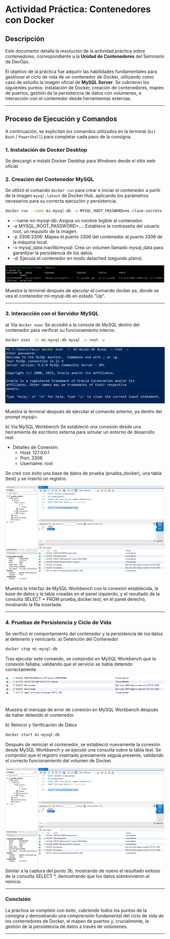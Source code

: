 # Actividad Práctica: Contenedores con Docker

## Descripción

Este documento detalla la resolución de la actividad práctica sobre contenedores, correspondiente a la **Unidad de Contenedores** del Seminario de DevOps.

El objetivo de la práctica fue adquirir las habilidades fundamentales para gestionar el ciclo de vida de un contenedor de Docker, utilizando como caso de estudio la imagen oficial de **MySQL Server**. Se cubrieron los siguientes puntos: instalación de Docker, creación de contenedores, mapeo de puertos, gestión de la persistencia de datos con volúmenes, e interacción con el contenedor desde herramientas externas.

---

## Proceso de Ejecución y Comandos

A continuación, se explicitan los comandos utilizados en la terminal (`Git Bash` / `PowerShell`) para completar cada paso de la consigna.

### 1. Instalación de Docker Desktop

Se descargó e instaló Docker Desktop para Windows desde el sitio web oficial.

### 2. Creación del Contenedor MySQL

Se utilizó el comando `docker run` para crear e iniciar el contenedor a partir de la imagen `mysql:latest` de Docker Hub, aplicando los parámetros necesarios para su correcta ejecución y persistencia.

```bash
docker run --name mi-mysql-db -e MYSQL_ROOT_PASSWORD=mi-clave-secreta -p 3306:3306 -v mysql_data:/var/lib/mysql -d mysql:latest
```

- --name mi-mysql-db: Asigna un nombre legible al contenedor.
- -e MYSQL_ROOT_PASSWORD=...: Establece la contraseña del usuario root, un requisito de la imagen.
- -p 3306:3306: Mapea el puerto 3306 del contenedor al puerto 3306 de la máquina local.
- -v mysql_data:/var/lib/mysql: Crea un volumen llamado mysql_data para garantizar la persistencia de los datos.
- -d: Ejecuta el contenedor en modo detached (segundo plano).

![data](assets/DockerPsUP.png)

Muestra la terminal después de ejecutar el comando docker ps, donde se vea el contenedor mi-mysql-db en estado "Up".

---

### 3. Interacción con el Servidor MySQL

a) Vía `docker exec`
Se accedió a la consola de MySQL dentro del contenedor para verificar su funcionamiento interno.

```bash
docker exec -it mi-mysql-db mysql -u root -p
```

![data](assets/DockerExec.png)

Muestra la terminal después de ejecutar el comando anterior, ya dentro del prompt mysql>.

b) Vía MySQL Workbench
Se estableció una conexión desde una herramienta de escritorio externa para simular un entorno de desarrollo real.

- Detalles de Conexión:
    - Host: 127.0.0.1
    - Port: 3306
    - Username: root

Se creó con éxito una base de datos de prueba (prueba_docker), una tabla (test) y se insertó un registro.

![data](assets/MySQLWorkbech.png)

Muestra la interfaz de MySQL Workbench con la conexión establecida, la base de datos y la tabla creadas en el panel izquierdo, y el resultado de la consulta SELECT * FROM prueba_docker.test; en el panel derecho, mostrando la fila insertada.

---

### 4. Pruebas de Persistencia y Ciclo de Vida

Se verificó el comportamiento del contenedor y la persistencia de los datos al detenerlo y reiniciarlo.
a) Detención del Contenedor

```bash
docker stop mi-mysql-db
```

Tras ejecutar este comando, se comprobó en MySQL Workbench que la conexión fallaba, validando que el servicio se había detenido correctamente.

![data](assets/ErrorServer_TurnOnServer.png)

Muestra el mensaje de error de conexión en MySQL Workbench después de haber detenido el contenedor.

b) Reinicio y Verificación de Datos

```bash
docker start mi-mysql-db
```

Después de reiniciar el contenedor, se estableció nuevamente la conexión desde MySQL Workbench y se ejecutó una consulta sobre la tabla test. Se comprobó que el registro insertado previamente seguía presente, validando el correcto funcionamiento del volumen de Docker.

![data](assets/MySQLWorkbech.png)

Similar a la captura del punto 3b, mostrando de nuevo el resultado exitoso de la consulta SELECT *, demostrando que los datos sobrevivieron al reinicio.

---

### Conclsión
La práctica se completó con éxito, cubriendo todos los puntos de la consigna y demostrando una comprensión fundamental del ciclo de vida de los contenedores de Docker, el mapeo de puertos y, crucialmente, la gestión de la persistencia de datos a través de volúmenes.

---